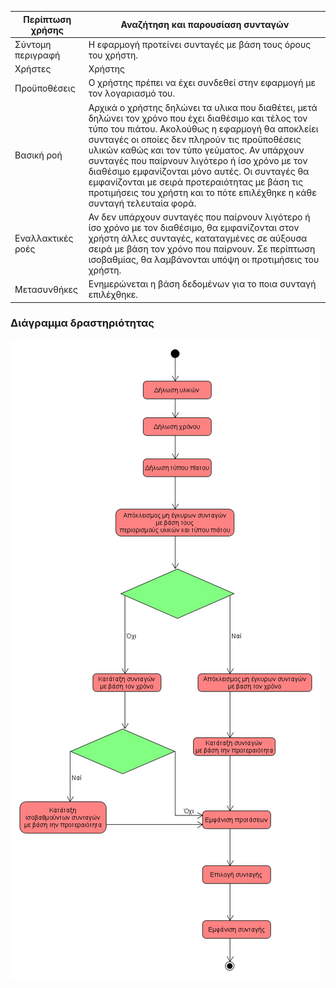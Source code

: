 | Περίπτωση χρήσης | Αναζήτηση και παρουσίαση συνταγών |
| ------ | ------ |
| Σύντομη περιγραφή | Η εφαρμογή προτείνει συνταγές με βάση τους όρους του χρήστη.|
| Χρήστες | Χρήστης |
| Προϋποθέσεις | Ο χρήστης πρέπει να έχει συνδεθεί στην εφαρμογή με τον λογαριασμό του.|
| Βασική ροή	| Αρχικά ο χρήστης δηλώνει τα υλικα που διαθέτει, μετά δηλώνει τον χρόνο που έχει διαθέσιμο και τέλος τον τύπο του πιάτου. Ακολούθως η εφαρμογή θα αποκλείει συνταγές οι οποίες δεν πληρούν τις προϋποθέσεις υλικών καθώς και τον τύπο γεύματος. Αν υπάρχουν συνταγές που παίρνουν λιγότερο ή ίσο χρόνο με τον διαθέσιμο εμφανίζονται μόνο αυτές. Οι συνταγές θα εμφανίζονται με σειρά προτεραιότητας με βάση τις προτιμήσεις του χρήστη και το πότε επιλέχθηκε η κάθε συνταγή  τελευταία φορά. | 
| Εναλλακτικές ροές	| Αν δεν υπάρχουν συνταγές που παίρνουν λιγότερο ή ίσο χρόνο με τον διαθέσιμο, θα εμφανίζονται στον χρήστη άλλες συνταγές, καταταγμένες σε αύξουσα σειρά με βάση τον χρόνο που παίρνουν. Σε περίπτωση ισοβαθμίας, θα λαμβάνονται υπόψη οι προτιμήσεις του χρήστη. |
| Μετασυνθήκες | Ενημερώνεται η βάση δεδομένων για το ποια συνταγή επιλέχθηκε. |

### Διάγραμμα δραστηριότητας
![](uml/requirements/search_activity_diagram.png)
